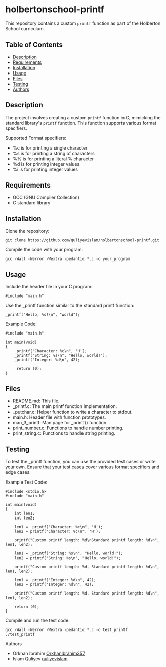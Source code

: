 # holbertonschool-printf

This repository contains a custom `printf` function as part of the Holberton School curriculum.

## Table of Contents

- [Description](#description)
- [Requirements](#requirements)
- [Installation](#installation)
- [Usage](#usage)
- [Files](#files)
- [Testing](#testing)
- [Authors](#authors)

## Description

The project involves creating a custom `printf` function in C, mimicking the standard library's `printf` function. This function supports various format specifiers.

Supported Format specifiers:

- %c is for printing a single character
- %s is for printing a string of characters
- %% is for printing a literal % character
- %d is for printing integer values
- %i is for printing integer values

## Requirements

- GCC (GNU Compiler Collection)
- C standard library

## Installation

Clone the repository:

```
git clone https://github.com/quliyevislam/holbertonschool-printf.git
```

Compile the code with your program:

```
gcc -Wall -Werror -Wextra -pedantic *.c -o your_program
```

## Usage

Include the header file in your C program:

```
#include "main.h"
```

Use the _printf function similar to the standard printf function:

```
_printf("Hello, %s!\n", "world");
```

Example Code:

```
#include "main.h"

int main(void)
{
    _printf("Character: %c\n", 'H');
    _printf("String: %s\n", "Hello, world!");
    _printf("Integer: %d\n", 42);

     return (0);
}
```

## Files

- README.md: This file.
- _printf.c: The main printf function implementation.
- _putchar.c: Helper function to write a character to stdout.
- main.h: Header file with function prototypes.
- man_3_printf: Man page for _printf() function.
- print_number.c: Functions to handle number printing.
- print_string.c: Functions to handle string printing.

## Testing

To test the _printf function, you can use the provided test cases or write your own. Ensure that your test cases cover various format specifiers and edge cases.

Example Test Code:

```
#include <stdio.h>
#include "main.h"

int main(void)
{
    int len1;   
    int len2;

    len1 = _printf("Character: %c\n", 'H');
    len2 = printf("Character: %c\n", 'H');
   
    printf("Custom printf length: %d\nStandard printf length: %d\n", len1, len2);    

    len1 = _printf("String: %s\n", "Hello, world!");
    len2 = printf("String: %s\n", "Hello, world!");
    
    printf("Custom printf length: %d, Standard printf length: %d\n", len1, len2);

    len1 = _printf("Integer: %d\n", 42);
    len2 = printf("Integer: %d\n", 42);

    printf("Custom printf length: %d, Standard printf length: %d\n", len1, len2);
   
    return (0);
}
```

Compile and run the test code:

```
gcc -Wall -Werror -Wextra -pedantic *.c -o test_printf
./test_printf
```
Authors

- Orkhan Ibrahim [OrkhanIbrahim357](https://github.com/OrkhanIbrahim357)
- Islam Quliyev [quliyevislam](https://github.com/quliyevislam)
